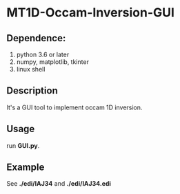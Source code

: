 # MT1D-Occam-Inversion-GUI

## Dependence: 
1. python 3.6 or later
2. numpy, matplotlib, tkinter
3. linux shell

## Description
It's a GUI tool to implement occam 1D inversion.

## Usage
run **GUI.py**.

## Example
See **./edi/IAJ34** and **./edi/IAJ34.edi**
